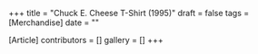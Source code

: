 +++
title = "Chuck E. Cheese T-Shirt (1995)"
draft = false
tags = [Merchandise]
date = ""

[Article]
contributors = []
gallery = []
+++